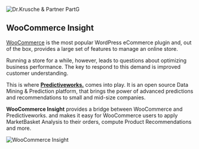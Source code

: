 ![Dr.Krusche & Partner PartG](https://raw.github.com/skrusche63/shopify-insight/master/images/dr_kruscheundpartner_640.png)

## WooCommerce Insight 

[WooCommerce](http://www.woothemes.com/woocommerce) is the most popular WordPress eCommerce plugin and, out of the box, provides a 
large set of features to manage an online store. 

Running a store for a while, however, leads to questions about optimizing business performance. The key to respond to this demand is 
improved customer understanding.

This is where [**Predictiveworks.**](http://predictiveworsk.eu) comes into play. It is an open source Data Mining & Prediction platform,
that brings the power of advanced predictions and recommendations to small and mid-size companies.

**WooCommerce Insight** provides a bridge between WooCommerce and Predictiveworks. and makes it easy for WooCommerce users to apply 
MarketBasket Analysis to their orders, compute Product Recommendations and more.

![WooCommerce Insight](https://raw.github.com/skrusche63/woocommerce-insight/master/images/woocommerce_insight_640.png)
